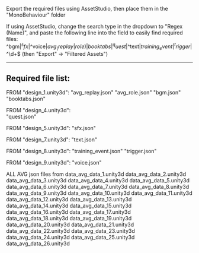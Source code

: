 Export the required files using AssetStudio, then place them in the "MonoBehaviour" folder

If using AssetStudio, change the search type in the dropdown to "Regex (Name)", and paste the following line into the field to easily find required files:
^bgm$|^sfx$|^voice$|avg_(replay|role)|booktabs|^quest$|^text$|training_event|^trigger$|^\d+$
(then "Export" -> "Filtered Assets")


-------------------------------
Required file list:
-------------------------------
FROM "design_1.unity3d":
	"avg_replay.json"
	"avg_role.json"
	"bgm.json"
	"booktabs.json"

FROM "design_4.unity3d":	
	"quest.json"

FROM "design_5.unity3d":
	"sfx.json"

FROM "design_7.unity3d":
	"text.json"

FROM "design_8.unity3d":
	"training_event.json"
	"trigger.json"

FROM "design_9.unity3d":
	"voice.json"
	
ALL AVG json files from 
	data_avg_data_1.unity3d
	data_avg_data_2.unity3d
	data_avg_data_3.unity3d
	data_avg_data_4.unity3d
	data_avg_data_5.unity3d
	data_avg_data_6.unity3d
	data_avg_data_7.unity3d
	data_avg_data_8.unity3d
	data_avg_data_9.unity3d
	data_avg_data_10.unity3d
	data_avg_data_11.unity3d
	data_avg_data_12.unity3d
	data_avg_data_13.unity3d
	data_avg_data_14.unity3d
	data_avg_data_15.unity3d
	data_avg_data_16.unity3d
	data_avg_data_17.unity3d
	data_avg_data_18.unity3d
	data_avg_data_19.unity3d
	data_avg_data_20.unity3d
	data_avg_data_21.unity3d
	data_avg_data_22.unity3d
	data_avg_data_23.unity3d
	data_avg_data_24.unity3d
	data_avg_data_25.unity3d
	data_avg_data_26.unity3d